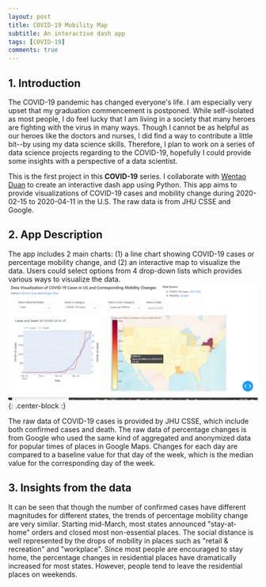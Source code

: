 ```yaml
---
layout: post
title: COVID-19 Mobility Map
subtitle: An interactive dash app 
tags: [COVID-19]
comments: true
---
```


## 1. Introduction
The COVID-19 pandemic has changed everyone's life. I am especially very upset that my graduation commencement is postponed. While self-isolated as most people, I do feel lucky that I am living in a society that many heroes are fighting with the virus in many ways. Though I cannot be as helpful as our heroes like the doctors and nurses, I did find a way to contribute a little bit--by using my data science skills. Therefore, I plan to work on a series of data science projects regarding to the COVID-19, hopefully I could provide some insights with a perspective of a data scientist.

This is the first project in this **COVID-19** series. I collaborate with [Wentao Duan](https://github.com/wduan31) to create an interactive dash app using Python. This app aims to provide visualizations of COVID-19 cases and mobility change during 2020-02-15 to 2020-04-11 in the U.S. The raw data is from JHU CSSE and Google.

## 2. App Description
The app includes 2 main charts: (1) a line chart showing COVID-19 cases or percentage mobility change, and (2) an interactive map to visualize the data. Users could select options from 4 drop-down lists which provides various ways to visualize the data.
![img1](https://github.com/mingjiezhao/mingjiezhao.github.io/blob/master/img/posts_imgs/COVID-19/covid-19-map1.png?raw=true){: .center-block :}

The raw data of COVID-19 cases is provided by JHU CSSE, which include both confirmed cases and death.
The raw data of percentage changes is from Google who used the same kind of aggregated and anonymized data for popular times of places in Google Maps. Changes for each day are compared to a baseline value for that day of the week, which is the median value for the corresponding day of the week.

## 3. Insights from the data
It can be seen that though the number of confirmed cases have different magnitudes for different states, the trends of percentage mobility change are very similar. Starting mid-March, most states announced "stay-at-home" orders and closed most non-essential places. The social distance is well represented by the drops of mobility in places such as "retail & recreation" and "workplace". Since most people are encouraged to stay home, the percentage changes in residential places have dramatically increased for most states. However, people tend to leave the residential places on weekends.  
